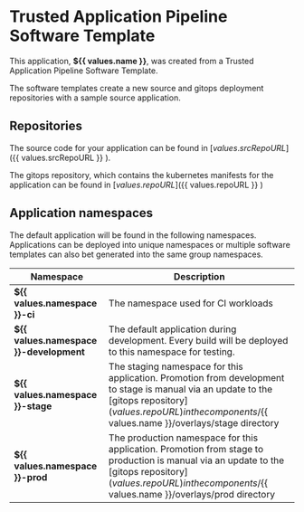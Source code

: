 # Trusted Application Pipeline Software Template

This application, **${{ values.name }}**, was created from a Trusted Application Pipeline Software Template.

The software templates create a new source and gitops deployment repositories with a sample source application. 

## Repositories

The source code for your application can be found in [${{ values.srcRepoURL }} ](${{ values.srcRepoURL }} ).
 
The gitops repository, which contains the kubernetes manifests for the application can be found in 
[${{ values.repoURL }} ](${{ values.repoURL }} ) 

## Application namespaces 

The default application will be found in the following namespaces. Applications can be deployed into unique namespaces or multiple software templates can also bet generated into the same group namespaces.  

|  Namespace   |  Description   |  
| -------- | -------- |
| **${{ values.namespace }}-ci** | The namespace used for CI workloads |
| **${{ values.namespace }}-development** | The default application during development. Every build will be deployed to this namespace for testing. |
| **${{ values.namespace }}-stage** | The staging namespace for this application. Promotion from development to stage is manual via an update to the [gitops repository](${{ values.repoURL }} ) in the components/${{ values.name }}/overlays/stage directory |
| **${{ values.namespace }}-prod** | The production namespace for this application. Promotion from stage to production is manual via an update to the [gitops repository](${{ values.repoURL }} ) in the components/${{ values.name }}/overlays/prod directory |